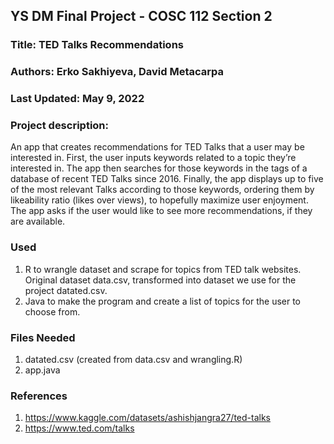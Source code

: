 ## YS DM Final Project - COSC 112 Section 2
### Title: TED Talks Recommendations
### Authors: Erko Sakhiyeva, David Metacarpa
### Last Updated: May 9, 2022

### Project description: 
An app that creates recommendations for TED Talks that a user may be interested in. 
First, the user inputs keywords related to a topic they’re interested in. 
The app then searches for those keywords in the tags of a database of recent TED Talks since 2016. 
Finally, the app displays up to five of the most relevant Talks according to those keywords, 
ordering them by likeability ratio (likes over views), to hopefully maximize user enjoyment.
The app asks if the user would like to see more recommendations, if they are available.

### Used
1. R to wrangle dataset and scrape for topics from TED talk websites.
Original dataset data.csv, transformed into dataset we use for the project datated.csv.
2. Java to make the program and create a list of topics for the user to choose from.

### Files Needed
1. datated.csv (created from data.csv and wrangling.R)
2. app.java

### References
1. https://www.kaggle.com/datasets/ashishjangra27/ted-talks
2. https://www.ted.com/talks
